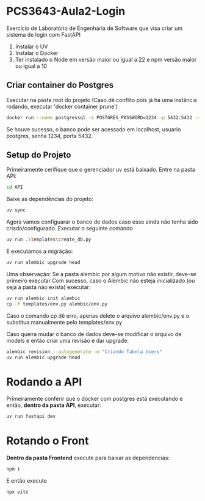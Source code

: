 # PCS3643-Aula2-Login
Exercício de Laboratório de Engenharia de Software que visa criar um sistema de login com FastAPI

1. Instalar o UV
2. Instalar o Docker
3. Ter instalado o Node em versão maior ou igual a 22 e npm versão maior ou igual a 10

## Criar container do Postgres

Executar na pasta root do projeto (Caso dê conflito pois já há uma instância rodando, executar 'docker container prune')

```sh
docker run --name postgressql -e POSTGRES_PASSWORD=1234 -p 5432:5432 -d postgres
```

Se houve sucesso, o banco pode ser acessado em localhost, usuario postgres, senha 1234, porta 5432.

## Setup do Projeto

Primeiramente cerifique que o gerenciador uv está baixado. Entre na pasta API:

```sh
cd API
```

Baixe as dependências do projeto:

```sh
uv sync
```

Agora vamos configuarar o banco de dados caso esse ainda não tenha sido criado/configurado. Executar o seguinte comando

```sh
uv run .\templates\create_db.py
```

E executamos a migração:

```sh
uv run alembic upgrade head
```

Uma observação: Se a pasta alembic por algum motivo não existir, deve-se primeiro executar
Com sucesso, caso o Alembic não esteja inicializado (ou seja a pasta não exista) executar:

```sh
uv run alembic init alembic
cp -f templates/env.py alembic/env.py 
```

Caso o comando cp dê erro, apenas delete o arquivo alembic/env.py e o substitua manualmente pelo templates/env.py

Caso queira mudar o banco de dados deve-se modificar o arquivo de models e então criar uma revisão e dar upgrade:

```sh
alembic revision --autogenerate -m "Criando Tabela Users"
uv run alembic upgrade head
```

# Rodando a API

Primeiramente conferir que o docker com postgres está executando e então, **dentro da pasta API**, executar:

```sh
uv run fastapi dev
```

# Rotando o Front

**Dentro da pasta Frontend** execute para baixar as dependencias:

```sh
npm i
```

E então execute

```sh
npx vite
```





